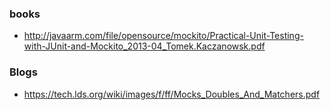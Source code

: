 ### books
* http://javaarm.com/file/opensource/mockito/Practical-Unit-Testing-with-JUnit-and-Mockito_2013-04_Tomek.Kaczanowsk.pdf

### Blogs
* https://tech.lds.org/wiki/images/f/ff/Mocks_Doubles_And_Matchers.pdf
